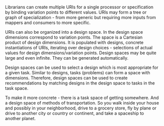 Librarians can create multiple URIs for a single processor or specification by binding variation points to different values. 
URIs may form a tree or graph of specialization - from more generic but requiring more inputs from mappers and consumers to more specific.

URIs can also be organized into a design space. In the design space dimensions correspond to variation points. 
The space is a Cartesian product of design dimensions. 
It is populated with designs, concrete instantiations of URIs, iterating over design choices - selections of actual values for design dimensions/variation points.
Design spaces may be quite large and even infinite. 
They can be generated automatically.

Design spaces can be used to select a design which is most appropriate for a given task. 
Similar to designs, tasks (problems) can form a space with dimensions. 
Therefore, design spaces can be used to create recommendations by matching designs in the design space to tasks in the task space.

To make it more concrete - there is a task space of getting somewhere. 
And a design space of methods of transportation. 
So you walk inside your house and possibly in your neighborhood, drive to a grocery store, fly by plane or drive to another city or country or continent, and take a spaceship to another planet.

